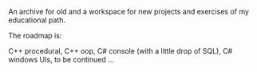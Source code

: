 An archive for old and a workspace for new projects and exercises of my educational path.

The roadmap is:

C++ procedural, C++ oop, C# console (with a little drop of SQL), C# windows UIs, to be continued ...
